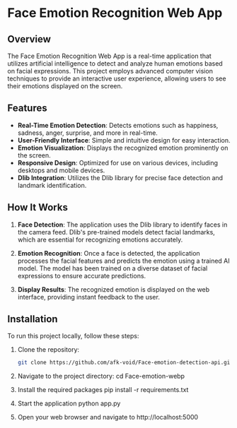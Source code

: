 # Face Emotion Recognition Web App

## Overview

The Face Emotion Recognition Web App is a real-time application that utilizes artificial intelligence to detect and analyze human emotions based on facial expressions. This project employs advanced computer vision techniques to provide an interactive user experience, allowing users to see their emotions displayed on the screen.

## Features

- **Real-Time Emotion Detection**: Detects emotions such as happiness, sadness, anger, surprise, and more in real-time.
- **User-Friendly Interface**: Simple and intuitive design for easy interaction.
- **Emotion Visualization**: Displays the recognized emotion prominently on the screen.
- **Responsive Design**: Optimized for use on various devices, including desktops and mobile devices.
- **Dlib Integration**: Utilizes the Dlib library for precise face detection and landmark identification.

## How It Works

1. **Face Detection**: The application uses the Dlib library to identify faces in the camera feed. Dlib's pre-trained models detect facial landmarks, which are essential for recognizing emotions accurately.

2. **Emotion Recognition**: Once a face is detected, the application processes the facial features and predicts the emotion using a trained AI model. The model has been trained on a diverse dataset of facial expressions to ensure accurate predictions.

3. **Display Results**: The recognized emotion is displayed on the web interface, providing instant feedback to the user. 

## Installation

To run this project locally, follow these steps:

1. Clone the repository:
   ```bash
   git clone https://github.com/afk-void/Face-emotion-detection-api.git

2. Navigate to the project directory:
  cd Face-emotion-webp

3. Install the required packages
  pip install -r requirements.txt

4. Start the application
   python app.py

5. Open your web browser and navigate to http://localhost:5000

